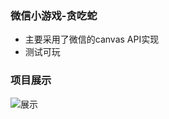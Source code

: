 ### 微信小游戏-贪吃蛇
+ 主要采用了微信的canvas API实现
+ 测试可玩

### 项目展示
![展示](https://i.loli.net/2018/06/25/5b30d43f238d9.png)